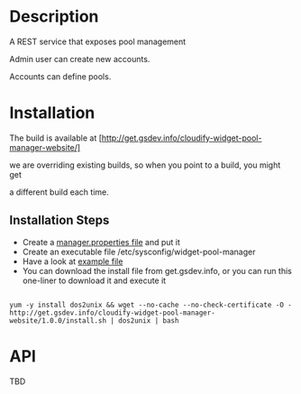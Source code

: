 Description
===========


A REST service that exposes pool management

Admin user can create new accounts.

Accounts can define pools.

Installation
============

The build is available at [http://get.gsdev.info/cloudify-widget-pool-manager-website/]

we are overriding existing builds, so when you point to a build, you might get

a different build each time.


## Installation Steps

 * Create a [manager.properties file](./build/website-context.example.xml) and put it 
 * Create an executable file /etc/sysconfig/widget-pool-manager
 * Have a look at [example file](./build/SYSCONF_EXAMPLE)
 * You can download the install file from get.gsdev.info, or you can run this one-liner to download it and execute it

````

yum -y install dos2unix && wget --no-cache --no-check-certificate -O - http://get.gsdev.info/cloudify-widget-pool-manager-website/1.0.0/install.sh | dos2unix | bash

````


API
====

TBD
